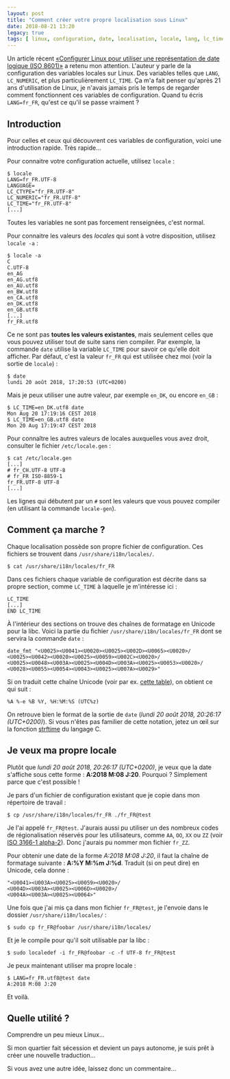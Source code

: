 ```yaml
---
layout: post
title: "Comment créer votre propre localisation sous Linux"
date: 2018-08-21 13:20
legacy: true
tags: [ linux, configuration, date, localisation, locale, lang, lc_time ]
---
```


Un article récent 
[«Configurer Linux pour utiliser une représentation de date logique (ISO 8601)»](https://mayeu.me/blog/configurer-linux-pour-utiliser-une-representation-de-date-logique-iso-8601/) a retenu mon attention. L'auteur y parle de la configuration des
variables locales sur Linux. Des variables telles que `LANG`, `LC_NUMERIC`, et plus particulièrement `LC_TIME`.
Ça m'a fait penser qu'après 21 ans d'utilisation de Linux, je n'avais jamais
pris le temps de regarder comment fonctionnent ces variables de configuration.
Quand tu écris `LANG=fr_FR`, qu'est ce qu'il se passe vraiment ?

<!-- more -->

## Introduction

Pour celles et ceux qui découvrent ces variables de configuration, voici une
introduction rapide. Très rapide…

Pour connaitre votre configuration actuelle, utilisez `locale` :

    $ locale
    LANG=fr_FR.UTF-8
    LANGUAGE=
    LC_CTYPE="fr_FR.UTF-8"
    LC_NUMERIC="fr_FR.UTF-8"
    LC_TIME="fr_FR.UTF-8"
    [...]

Toutes les variables ne sont pas forcement renseignées, c'est normal.

Pour connaitre les valeurs des *locales* qui sont à votre disposition,
utilisez `locale -a` :

    $ locale -a
    C
    C.UTF-8
    en_AG
    en_AG.utf8
    en_AU.utf8
    en_BW.utf8
    en_CA.utf8
    en_DK.utf8
    en_GB.utf8
    [...]
    fr_FR.utf8

Ce ne sont pas **toutes les valeurs existantes**, mais seulement celles que
vous pouvez utiliser tout de suite sans rien compiler. Par exemple, la
commande `date` utilise la variable `LC_TIME` pour savoir ce qu'elle doit afficher.
Par défaut, c'est la valeur `fr_FR` qui est utilisée chez moi (voir la
sortie de `locale`)&nbsp;:

    $ date
    lundi 20 août 2018, 17:20:53 (UTC+0200)

Mais je peux utiliser une autre valeur, par exemple `en_DK`, ou encore
`en_GB`&nbsp;:

    $ LC_TIME=en_DK.utf8 date
    Mon Aug 20 17:19:16 CEST 2018
    $ LC_TIME=en_GB.utf8 date
    Mon 20 Aug 17:19:47 CEST 2018

Pour connaître les autres valeurs de locales auxquelles vous avez droit,
consulter le fichier `/etc/locale.gen`&nbsp;:

    $ cat /etc/locale.gen
    [...]
    # fr_CH.UTF-8 UTF-8
    # fr_FR ISO-8859-1
    fr_FR.UTF-8 UTF-8
    [...]

Les lignes qui débutent par un `#` sont les valeurs que vous pouvez compiler
(en utilisant la commande `locale-gen`).

## Comment ça marche ?

Chaque localisation possède son propre fichier de configuration. Ces fichiers
se trouvent dans `/usr/share/i18n/locales/`.

    $ cat /usr/share/i18n/locales/fr_FR

Dans ces fichiers chaque variable de configuration est décrite dans sa propre section,
comme `LC_TIME` à laquelle je m'intéresse ici&nbsp;:

    LC_TIME
    [...]
    END LC_TIME

À l'intérieur des sections on trouve des chaînes de formatage en Unicode pour
la libc. Voici la partie du fichier `/usr/share/i18n/locales/fr_FR` dont se
servira la commande `date`&nbsp;:

    date_fmt "<U0025><U0041><U0020><U0025><U002D><U0065><U0020>/
    <U0025><U0042><U0020><U0025><U0059><U002C><U0020>/
    <U0025><U0048><U003A><U0025><U004D><U003A><U0025><U0053><U0020>/
    <U0028><U0055><U0054><U0043><U0025><U007A><U0029>"

Si on traduit cette chaîne Unicode (voir par ex. [cette table](https://unicode-table.com/en/)), on obtient ce qui suit&nbsp;:

    %A %-e %B %Y, %H:%M:%S (UTC%z)

On retrouve bien le format de la sortie de `date` (*lundi 20 août 2018, 20:26:17 (UTC+0200)*).
Si vous n'êtes pas familier de cette notation, jetez un œil sur la fonction [strftime](http://www.faximum.com/manual.d/client.server.d/manpages.23.html)
du langage C.

## Je veux ma propre locale

Plutôt que *lundi 20 août 2018, 20:26:17 (UTC+0200)*, je veux que la date
s'affiche sous cette forme&nbsp;: **A:2018 M:08 J:20**.
Pourquoi ? Simplement parce que c'est possible !

Je pars d'un fichier de configuration existant que je copie dans mon répertoire
de travail&nbsp;:

    $ cp /usr/share/i18n/locales/fr_FR ./fr_FR@test

Je l'ai appelé `fr_FR@test`. J'aurais aussi pu utiliser un des nombreux codes
de régionalisation réservés pour les utilisateurs, comme `AA`, `OO`, `XX` ou
`ZZ` (voir [ISO 3166-1
alpha-2](https://en.wikipedia.org/wiki/ISO_3166-1_alpha-2)). Donc j'aurais pu
nommer mon fichier `fr_ZZ`.

Pour obtenir une date de la forme *A:2018 M:08 J:20*, il faut la chaîne de
formatage suivante : **A:%Y M:%m J:%d**. Traduit (si on peut dire) en Unicode,
cela donne&nbsp;:

    "<U0041><U003A><U0025><U0059><U0020>/
    <U004D><U003A><U0025><U006D><U0020>/
    <U004A><U003A><U0025><U0064>"

Une fois que j'ai mis ça dans mon fichier `fr_FR@test`, je l'envoie dans le dossier `/usr/share/i18n/locales/`&nbsp;:

    $ sudo cp fr_FR@foobar /usr/share/i18n/locales/

Et je le compile pour qu'il soit utilisable par la libc :

    $ sudo localedef -i fr_FR@foobar -c -f UTF-8 fr_FR@test

Je peux maintenant utiliser ma propre locale :

    $ LANG=fr_FR.utf8@test date
    A:2018 M:08 J:20

Et voilà.

## Quelle utilité ?

Comprendre un peu mieux Linux…

Si mon quartier fait sécession et devient un pays autonome, je suis prêt à
créer une nouvelle traduction…

Si vous avez une autre idée, laissez donc un commentaire…
